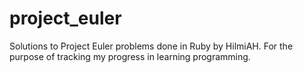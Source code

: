 # project_euler
Solutions to Project Euler problems done in Ruby by HilmiAH.
For the purpose of tracking my progress in learning programming.